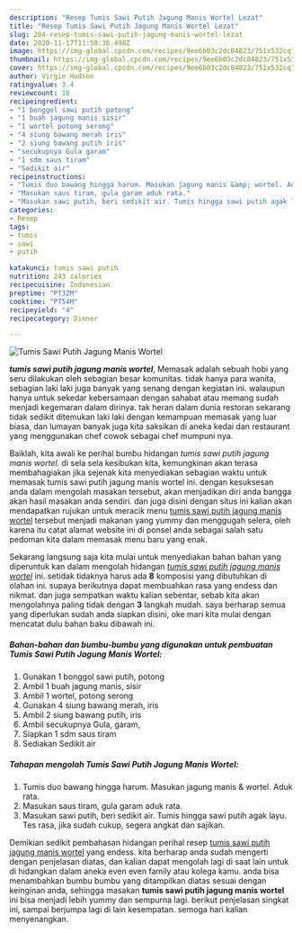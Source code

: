 ```yaml
---
description: "Resep Tumis Sawi Putih Jagung Manis Wortel Lezat"
title: "Resep Tumis Sawi Putih Jagung Manis Wortel Lezat"
slug: 204-resep-tumis-sawi-putih-jagung-manis-wortel-lezat
date: 2020-11-17T11:58:36.498Z
image: https://img-global.cpcdn.com/recipes/9ee6b03c2dc84823/751x532cq70/tumis-sawi-putih-jagung-manis-wortel-foto-resep-utama.jpg
thumbnail: https://img-global.cpcdn.com/recipes/9ee6b03c2dc84823/751x532cq70/tumis-sawi-putih-jagung-manis-wortel-foto-resep-utama.jpg
cover: https://img-global.cpcdn.com/recipes/9ee6b03c2dc84823/751x532cq70/tumis-sawi-putih-jagung-manis-wortel-foto-resep-utama.jpg
author: Virgie Hudson
ratingvalue: 3.4
reviewcount: 10
recipeingredient:
- "1 bonggol sawi putih potong"
- "1 buah jagung manis sisir"
- "1 wortel potong serong"
- "4 siung bawang merah iris"
- "2 siung bawang putih iris"
- "secukupnya Gula garam"
- "1 sdm saus tiram"
- "Sedikit air"
recipeinstructions:
- "Tumis duo bawang hingga harum. Masukan jagung manis &amp; wortel. Aduk rata."
- "Masukan saus tiram, gula garam aduk rata."
- "Masukan sawi putih, beri sedikit air. Tumis hingga sawi putih agak layu. Tes rasa, jika sudah cukup, segera angkat dan sajikan."
categories:
- Resep
tags:
- tumis
- sawi
- putih

katakunci: tumis sawi putih 
nutrition: 243 calories
recipecuisine: Indonesian
preptime: "PT32M"
cooktime: "PT54M"
recipeyield: "4"
recipecategory: Dinner

---
```



![Tumis Sawi Putih Jagung Manis Wortel](https://img-global.cpcdn.com/recipes/9ee6b03c2dc84823/751x532cq70/tumis-sawi-putih-jagung-manis-wortel-foto-resep-utama.jpg)

<b><i>tumis sawi putih jagung manis wortel</i></b>, Memasak adalah sebuah hobi yang seru dilakukan oleh sebagian besar komunitas. tidak hanya para wanita, sebagian laki laki juga banyak yang senang dengan kegiatan ini. walaupun hanya untuk sekedar kebersamaan dengan sahabat atau memang sudah menjadi kegemaran dalam dirinya. tak heran dalam dunia restoran sekarang tidak sedikit ditemukan laki laki dengan kemampuan memasak yang luar biasa, dan lumayan banyak juga kita saksikan di aneka kedai dan restaurant yang menggunakan chef cowok sebagai chef mumpuni nya.



Baiklah, kita awali ke perihal bumbu hidangan <i>tumis sawi putih jagung manis wortel</i>. di sela sela kesibukan kita, kemungkinan akan terasa membahagiakan jika sejenak kita menyediakan sebagian waktu untuk memasak tumis sawi putih jagung manis wortel ini. dengan kesuksesan anda dalam mengolah masakan tersebut, akan menjadikan diri anda bangga akan hasil masakan anda sendiri. dan juga disini dengan situs ini kalian akan mendapatkan rujukan untuk meracik menu <u>tumis sawi putih jagung manis wortel</u> tersebut menjadi makanan yang yummy dan menggugah selera, oleh karena itu catat alamat website ini di ponsel anda sebagai salah satu pedoman kita dalam memasak menu baru yang enak.


Sekarang langsung saja kita mulai untuk menyediakan bahan bahan yang diperuntuk kan dalam mengolah hidangan <u><i>tumis sawi putih jagung manis wortel</i></u> ini. setidak tidaknya harus ada <b>8</b> komposisi yang dibutuhkan di olahan ini. supaya berikutnya dapat membuahkan rasa yang endess dan nikmat. dan juga sempatkan waktu kalian sebentar, sebab kita akan mengolahnya paling tidak dengan <b>3</b> langkah mudah. saya berharap semua yang diperlukan sudah anda siapkan disini, oke mari kita mulai dengan mencatat dulu bahan baku dibawah ini.

<!--inarticleads1-->

##### Bahan-bahan dan bumbu-bumbu yang digunakan untuk pembuatan Tumis Sawi Putih Jagung Manis Wortel:

1. Gunakan 1 bonggol sawi putih, potong
1. Ambil 1 buah jagung manis, sisir
1. Ambil 1 wortel, potong serong
1. Gunakan 4 siung bawang merah, iris
1. Ambil 2 siung bawang putih, iris
1. Ambil secukupnya Gula, garam,
1. Siapkan 1 sdm saus tiram
1. Sediakan Sedikit air




<!--inarticleads2-->

##### Tahapan mengolah Tumis Sawi Putih Jagung Manis Wortel:

1. Tumis duo bawang hingga harum. Masukan jagung manis &amp; wortel. Aduk rata.
1. Masukan saus tiram, gula garam aduk rata.
1. Masukan sawi putih, beri sedikit air. Tumis hingga sawi putih agak layu. Tes rasa, jika sudah cukup, segera angkat dan sajikan.




Demikian sedikit pembahasan hidangan perihal resep <u>tumis sawi putih jagung manis wortel</u> yang endess. kita berharap anda sudah mengerti dengan penjelasan diatas, dan kalian dapat mengolah lagi di saat lain untuk di hidangkan dalam aneka even even family atau kolega kamu. anda bisa menambahkan bumbu bumbu yang ditampilkan diatas sesuai dengan keinginan anda, sehingga masakan <b>tumis sawi putih jagung manis wortel</b> ini bisa menjadi lebih yummy dan sempurna lagi. berikut penjelasan singkat ini, sampai berjumpa lagi di lain kesempatan. semoga hari kalian menyenangkan.
